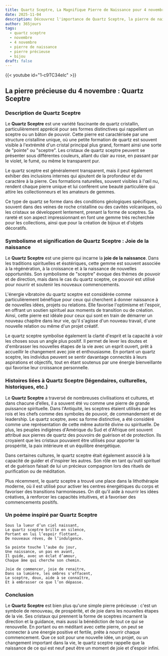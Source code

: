 ```yaml
---
title: Quartz Sceptre, La Magnifique Pierre de Naissance pour 4 novembre
date: 2025-11-04
description: Découvrez l'importance de Quartz Sceptre, la pierre de naissance du 4 novembre qui symbolise Joie de la naissance. Laissez sa beauté et sa signification illuminer votre journée.
author: 365jours
tags:
  - quartz sceptre
  - novembre
  - 4 novembre
  - pierre de naissance
  - pierre précieuse
  - bijou
draft: false
---
```


{{< youtube id="1-c9TC34eIc" >}}

## La pierre précieuse du 4 novembre : Quartz Sceptre

### Description de Quartz Sceptre

Le **Quartz Sceptre** est une variété fascinante de quartz cristallin, particulièrement apprécié pour ses formes distinctives qui rappellent un sceptre ou un bâton de pouvoir. Cette pierre est caractérisée par une structure cristalline unique, où une petite formation de quartz est souvent visible à l'extrémité d'un cristal principal plus grand, formant ainsi une sorte de "pointe" ou "sceptre". Les cristaux de quartz sceptre peuvent se présenter sous différentes couleurs, allant du clair au rose, en passant par le violet, le fumé, ou même le transparent pur.

Le quartz sceptre est généralement transparent, mais il peut également exhiber des inclusions internes qui ajoutent de la profondeur et du caractère à la pierre. Ces formations naturelles, souvent visibles à l'œil nu, rendent chaque pierre unique et lui confèrent une beauté particulière qui attire les collectionneurs et les amateurs de gemmes.

Ce type de quartz se forme dans des conditions géologiques spécifiques, souvent dans des veines de roche cristalline ou des cavités volcaniques, où les cristaux se développent lentement, prenant la forme de sceptres. Sa rareté et son aspect impressionnant en font une gemme très recherchée pour les collections, ainsi que pour la création de bijoux et d'objets décoratifs.

### Symbolisme et signification de Quartz Sceptre : Joie de la naissance

Le **Quartz Sceptre** est une pierre qui incarne la **joie de la naissance**. Dans les traditions spirituelles et ésotériques, cette gemme est souvent associée à la régénération, à la croissance et à la naissance de nouvelles opportunités. Son symbolisme de "sceptre" évoque des thèmes de pouvoir et de direction, mais dans le cas du quartz sceptre, ce pouvoir est utilisé pour nourrir et soutenir les nouveaux commencements.

L'énergie vibratoire du quartz sceptre est considérée comme particulièrement bénéfique pour ceux qui cherchent à donner naissance à de nouvelles idées, projets ou relations. Elle favorise l'optimisme et l'espoir, en offrant un soutien spirituel aux moments de transition ou de création. Ainsi, cette pierre est idéale pour ceux qui sont en train de démarrer un nouveau chapitre dans leur vie, qu'il s'agisse d'un nouveau travail, d'une nouvelle relation ou même d'un projet créatif.

Le quartz sceptre symbolise également la clarté d'esprit et la capacité à voir les choses sous un angle plus positif. Il permet de lever les doutes et d'embrasser les nouvelles étapes de la vie avec un esprit ouvert, prêt à accueillir le changement avec joie et enthousiasme. En portant un quartz sceptre, les individus peuvent se sentir davantage connectés à leurs aspirations et objectifs, tout en étant soutenus par une énergie bienveillante qui favorise leur croissance personnelle.

### Histoires liées à Quartz Sceptre (légendaires, culturelles, historiques, etc.)

Le **Quartz Sceptre** a traversé de nombreuses civilisations et cultures, et dans chacune d’elles, il a souvent été vu comme une pierre de grande puissance spirituelle. Dans l'Antiquité, les sceptres étaient utilisés par les rois et les chefs comme des symboles de pouvoir, de commandement et de leadership. Le quartz sceptre, avec sa forme distinctive, a été considéré comme une représentation de cette même autorité divine ou spirituelle. De plus, les peuples indigènes d'Amérique du Sud et d'Afrique ont souvent attribué aux pierres de quartz des pouvoirs de guérison et de protection. Ils croyaient que les cristaux pouvaient être utilisés pour apporter la prospérité, la paix intérieure et un équilibre énergétique.

Dans certaines cultures, le quartz sceptre était également associé à la capacité de guider et d'inspirer les autres. Son rôle en tant qu'outil spirituel et de guérison faisait de lui un précieux compagnon lors des rituels de purification ou de méditation.

Plus récemment, le quartz sceptre a trouvé une place dans la lithothérapie moderne, où il est utilisé pour activer les centres énergétiques du corps et favoriser des transitions harmonieuses. On dit qu'il aide à nourrir les idées créatives, à renforcer les capacités intuitives, et à favoriser des commencements positifs.

### Un poème inspiré par Quartz Sceptre

	Sous la lueur d’un ciel naissant,  
	Le quartz sceptre brille en silence,  
	Portant en lui l’espoir flottant,  
	De nouveaux rêves, de l’indulgence.
	
	Sa pointe touche l’aube du jour,  
	Une naissance, un pas en avant,  
	Il guide, avec un éclat d’amour,  
	Chaque âme qui cherche son chemin.
	
	Joie de commencer, joie de renaitre,  
	Dans sa lumière, les ombres s'effacent,  
	Le sceptre, doux, aide à se connaître,  
	Et à embrasser ce que l’on dépasse.

### Conclusion

Le **Quartz Sceptre** est bien plus qu'une simple pierre précieuse : c'est un symbole de renouveau, de prospérité, et de joie dans les nouvelles étapes de la vie. Ses cristaux qui prennent la forme de sceptres incarnent la direction et la guidance, mais aussi la bénédiction de tout ce qui se renouvelle. En portant ou en méditant avec cette pierre, on peut se connecter à une énergie positive et fertile, prête à nourrir chaque commencement. Que ce soit pour une nouvelle idée, un projet, ou un changement important dans la vie, le quartz sceptre rappelle que la naissance de ce qui est neuf peut être un moment de joie et d'espoir infini.